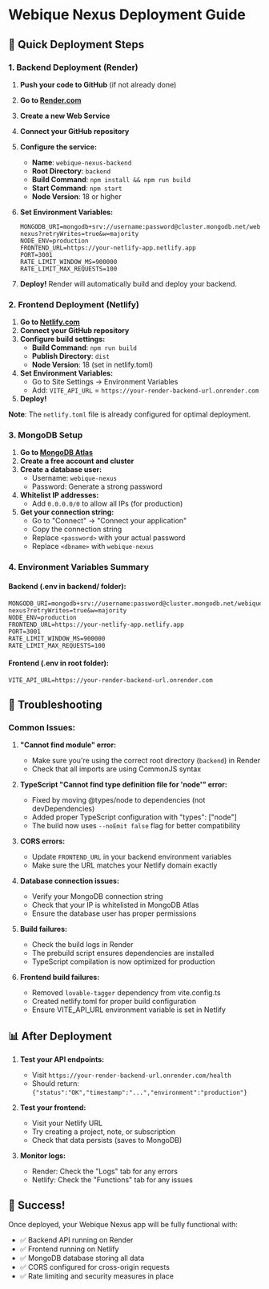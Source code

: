 # Webique Nexus Deployment Guide

## 🚀 Quick Deployment Steps

### 1. Backend Deployment (Render)

1. **Push your code to GitHub** (if not already done)
2. **Go to [Render.com](https://render.com/)**
3. **Create a new Web Service**
4. **Connect your GitHub repository**
5. **Configure the service:**
   - **Name**: `webique-nexus-backend`
   - **Root Directory**: `backend`
   - **Build Command**: `npm install && npm run build`
   - **Start Command**: `npm start`
   - **Node Version**: 18 or higher

6. **Set Environment Variables:**
   ```
   MONGODB_URI=mongodb+srv://username:password@cluster.mongodb.net/webique-nexus?retryWrites=true&w=majority
   NODE_ENV=production
   FRONTEND_URL=https://your-netlify-app.netlify.app
   PORT=3001
   RATE_LIMIT_WINDOW_MS=900000
   RATE_LIMIT_MAX_REQUESTS=100
   ```

7. **Deploy!** Render will automatically build and deploy your backend.

### 2. Frontend Deployment (Netlify)

1. **Go to [Netlify.com](https://netlify.com/)**
2. **Connect your GitHub repository**
3. **Configure build settings:**
   - **Build Command**: `npm run build`
   - **Publish Directory**: `dist`
   - **Node Version**: 18 (set in netlify.toml)
4. **Set Environment Variables:**
   - Go to Site Settings → Environment Variables
   - Add: `VITE_API_URL` = `https://your-render-backend-url.onrender.com`
5. **Deploy!**

**Note**: The `netlify.toml` file is already configured for optimal deployment.

### 3. MongoDB Setup

1. **Go to [MongoDB Atlas](https://cloud.mongodb.com/)**
2. **Create a free account and cluster**
3. **Create a database user:**
   - Username: `webique-nexus`
   - Password: Generate a strong password
4. **Whitelist IP addresses:**
   - Add `0.0.0.0/0` to allow all IPs (for production)
5. **Get your connection string:**
   - Go to "Connect" → "Connect your application"
   - Copy the connection string
   - Replace `<password>` with your actual password
   - Replace `<dbname>` with `webique-nexus`

### 4. Environment Variables Summary

#### Backend (.env in backend/ folder):
```env
MONGODB_URI=mongodb+srv://username:password@cluster.mongodb.net/webique-nexus?retryWrites=true&w=majority
NODE_ENV=production
FRONTEND_URL=https://your-netlify-app.netlify.app
PORT=3001
RATE_LIMIT_WINDOW_MS=900000
RATE_LIMIT_MAX_REQUESTS=100
```

#### Frontend (.env in root folder):
```env
VITE_API_URL=https://your-render-backend-url.onrender.com
```

## 🔧 Troubleshooting

### Common Issues:

1. **"Cannot find module" error:**
   - Make sure you're using the correct root directory (`backend`) in Render
   - Check that all imports are using CommonJS syntax

2. **TypeScript "Cannot find type definition file for 'node'" error:**
   - Fixed by moving @types/node to dependencies (not devDependencies)
   - Added proper TypeScript configuration with "types": ["node"]
   - The build now uses `--noEmit false` flag for better compatibility

3. **CORS errors:**
   - Update `FRONTEND_URL` in your backend environment variables
   - Make sure the URL matches your Netlify domain exactly

4. **Database connection issues:**
   - Verify your MongoDB connection string
   - Check that your IP is whitelisted in MongoDB Atlas
   - Ensure the database user has proper permissions

5. **Build failures:**
   - Check the build logs in Render
   - The prebuild script ensures dependencies are installed
   - TypeScript compilation is now optimized for production

6. **Frontend build failures:**
   - Removed `lovable-tagger` dependency from vite.config.ts
   - Created netlify.toml for proper build configuration
   - Ensure VITE_API_URL environment variable is set in Netlify

## 📊 After Deployment

1. **Test your API endpoints:**
   - Visit `https://your-render-backend-url.onrender.com/health`
   - Should return: `{"status":"OK","timestamp":"...","environment":"production"}`

2. **Test your frontend:**
   - Visit your Netlify URL
   - Try creating a project, note, or subscription
   - Check that data persists (saves to MongoDB)

3. **Monitor logs:**
   - Render: Check the "Logs" tab for any errors
   - Netlify: Check the "Functions" tab for any issues

## 🎉 Success!

Once deployed, your Webique Nexus app will be fully functional with:
- ✅ Backend API running on Render
- ✅ Frontend running on Netlify  
- ✅ MongoDB database storing all data
- ✅ CORS configured for cross-origin requests
- ✅ Rate limiting and security measures in place
